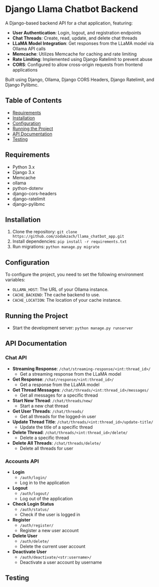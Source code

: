 # Django Llama Chatbot Backend

A Django-based backend API for a chat application, featuring:

* **User Authentication**: Login, logout, and registration endpoints
* **Chat Threads**: Create, read, update, and delete chat threads
* **LLaMA Model Integration**: Get responses from the LLaMA model via Ollama API calls
* **Memcache**: Utilizes Memcache for caching and rate limiting
* **Rate Limiting**: Implemented using Django Ratelimit to prevent abuse
* **CORS**: Configured to allow cross-origin requests from frontend applications

Built using Django, Ollama, Django CORS Headers, Django Ratelimit, and Django Pylibmc.
## Table of Contents

* [Requirements](#requirements)
* [Installation](#installation)
* [Configuration](#configuration)
* [Running the Project](#running-the-project)
* [API Documentation](#api-documentation)
* [Testing](#testing)

## Requirements

* Python 3.x
* Django 3.x
* Memcache
* ollama
* python-dotenv
* django-cors-headers
* django-ratelimit
* django-pylibmc

## Installation

1. Clone the repository: `git clone https://github.com/zodakzach/llama_chatbot_app.git`
2. Install dependencies: `pip install -r requirements.txt`
3. Run migrations: `python manage.py migrate`

## Configuration

To configure the project, you need to set the following environment variables:

* `OLLAMA_HOST`: The URL of your Ollama instance.
* `CACHE_BACKEND`: The cache backend to use.
* `CACHE_LOCATION`: The location of your cache instance.

## Running the Project

* Start the development server: `python manage.py runserver`

## API Documentation

### Chat API

* **Streaming Response**: `/chat/streaming-response/<int:thread_id>/`
	+ Get a streaming response from the LLaMA model
* **Get Response**: `/chat/response/<int:thread_id>/`
	+ Get a response from the LLaMA model
* **Get Thread Messages**: `/chat/threads/<int:thread_id>/messages/`
	+ Get all messages for a specific thread
* **Start New Thread**: `/chat/threads/new/`
	+ Start a new chat thread
* **Get User Threads**: `/chat/threads/`
	+ Get all threads for the logged-in user
* **Update Thread Title**: `/chat/threads/<int:thread_id>/update-title/`
	+ Update the title of a specific thread
* **Delete Thread**: `/chat/threads/<int:thread_id>/delete/`
	+ Delete a specific thread
* **Delete All Threads**: `/chat/threads/delete/`
	+ Delete all threads for user

### Accounts API

* **Login**
	+ `/auth/login/`
	+ Log in to the application
* **Logout**
	+ `/auth/logout/`
	+ Log out of the application
* **Check Login Status**
	+ `/auth/status/`
	+ Check if the user is logged in
* **Register**
	+ `/auth/register/`
	+ Register a new user account
* **Delete User**
	+ `/auth/delete/`
	+ Delete the current user account
* **Deactivate User**
	+ `/auth/deactivate/<str:username>/`
	+ Deactivate a user account by username

## Testing
